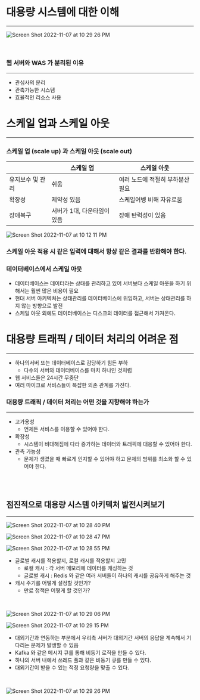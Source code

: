 # 대용량 시스템에 대한 이해

---

![Screen Shot 2022-11-07 at 10 29 26 PM](https://user-images.githubusercontent.com/41246605/200324923-e4089aee-69c2-4dc0-8afc-8566f8d8980b.png)


<br />



### 웹 서버와 WAS 가 분리된 이유

---

- 관심사의 분리
- 관측가능한 시스템
- 효율적인 리소스 사용


# 스케일 업과 스케일 아웃

---

### 스케일 업 (scale up) 과 스케일 아웃 (scale out)

|  | 스케일 업 | 스케일 아웃 |
| --- | --- | --- |
| 유지보수 및 관리 | 쉬움 | 여러 노드에 적절히 부하분산 필요 |
| 확장성 | 제약성 있음 | 스케일어벵 비해 자유로움 |
| 장애복구 | 서버가 1대, 다운타임이 있음 | 장애 탄력성이 있음 |



![Screen Shot 2022-11-07 at 10 12 11 PM](https://user-images.githubusercontent.com/41246605/200325387-b5ad0697-3a3a-4d45-8b25-8c1955ef5db7.png)


### 스케일 아웃 적용 시 같은 입력에 대해서 항상 같은 결과를 반환해야 한다.


### 데이터베이스에서 스케일 아웃

- 데이터베이스는 데이터라는 상태를 관리하고 있어 서버보다 스케일 아웃을 하기 위해서는 훨씬 많은 비용이 필요
- 현대 서버 아키텍처는 상태관리를 데이터베이스에 위임하고, 서버는 상태관리를 하지 않는 방향으로 발전
- 스케일 아웃 외에도 데이터베이스는 디스크의 데이터를 접근해서 가져온다.

# 대용량 트래픽 / 데이터 처리의 어려운 점

---

- 하나의서버 또는 데이터베이스로 감당하기 힘든 부하
    - 다수의 서버와 데이터베이스를 마치 하나인 것처럼
- 웹 서비스들은 24시간 무중단
- 여러 마이크로 서비스들이 복잡한 의존 관계를 가진다.

### 대용량 트래픽 / 데이터 처리는 어떤 것을 지향해야 하는가

---

- 고가용성
    - 언제든 서비스를 이용할 수 있어야 한다.
- 확장성
    - 시스템이 비대해짐에 다라 증가하는 데이터와 트래픽에 대응할 수 있어야 한다.
- 관측 가능성
    - 문제가 생겼을 때 빠르게 인지할 수 있어야 하고 문제의 범위를 최소화 할 수 있어야 한다.

<br /><br />

## 점진적으로 대용량 시스템 아키텍처 발전시켜보기

---

![Screen Shot 2022-11-07 at 10 28 40 PM](https://user-images.githubusercontent.com/41246605/200325127-8d9d9e2d-6774-4963-9a6c-d2bcf507159c.png)


![Screen Shot 2022-11-07 at 10 28 47 PM](https://user-images.githubusercontent.com/41246605/200325138-473646b3-1034-4bd1-8630-75f8ac4f1466.png)


![Screen Shot 2022-11-07 at 10 28 55 PM](https://user-images.githubusercontent.com/41246605/200325145-4ff1f3f3-56aa-43b8-a7b8-2d87bd9b079f.png)

- 글로벌 캐시를 적용할지, 로컬 캐시를 적용할지 고민
    - 로컬 캐시 : 각 서버 메모리에 데이터를 캐싱하는 것
    - 글로벌 캐시 : Redis 와 같은 여러 서버들이 하나의 캐시를 공유하게 해주는 것
- 캐시 주기를 어떻게 설정할 것인가?
    - 만료 정책은 어떻게 할 것인가?
    
<br />

![Screen Shot 2022-11-07 at 10 29 06 PM](https://user-images.githubusercontent.com/41246605/200325154-c998a1ee-f3d0-4439-b373-827f1d7acd59.png)


![Screen Shot 2022-11-07 at 10 29 15 PM](https://user-images.githubusercontent.com/41246605/200325163-8a2688c8-d7dd-48a9-a5ad-db13ccbf3b92.png)

- 대외기간과 연동하는 부분에서 우리측 서버가 대외기간 서버의 응답을 계속해서 기다리는 문제가 발생할 수 있음
- Kafka 와 같은 메시지 큐를 통해 비동기 로직을 만들 수 있다.
- 하나의 서버 내에서 쓰레드 풀과 같은 비동기 큐를 만들 수 있다.
- 대외기간이 받을 수 있는 적정 요청량을 맞출 수 있다.

<br />

![Screen Shot 2022-11-07 at 10 29 26 PM](https://user-images.githubusercontent.com/41246605/200325175-fc502555-f37b-444a-9a1a-fa4bfe187678.png)

